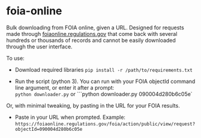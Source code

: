 # foia-online
Bulk downloading from FOIA online, given a URL. Designed for requests made through [foiaonline.regulations.gov](foiaonline.regulations.gov) that come back with several hundreds or thousands of records and cannot be easily downloaded through the user interface.

To use: 

* Download required libraries
```pip install -r /path/to/requirements.txt```

* Run the script (python 3). You can run with your FOIA objectId command line argument, or enter it after a prompt:  
```python downloader.py``` or ```python downloader.py 090004d280b6c05e`
 
Or, with minimal tweaking, by pasting in the URL for your FOIA results.

* Paste in your URL when prompted. Example: ```https://foiaonline.regulations.gov/foia/action/public/view/request?objectId=090004d280b6c05e```
